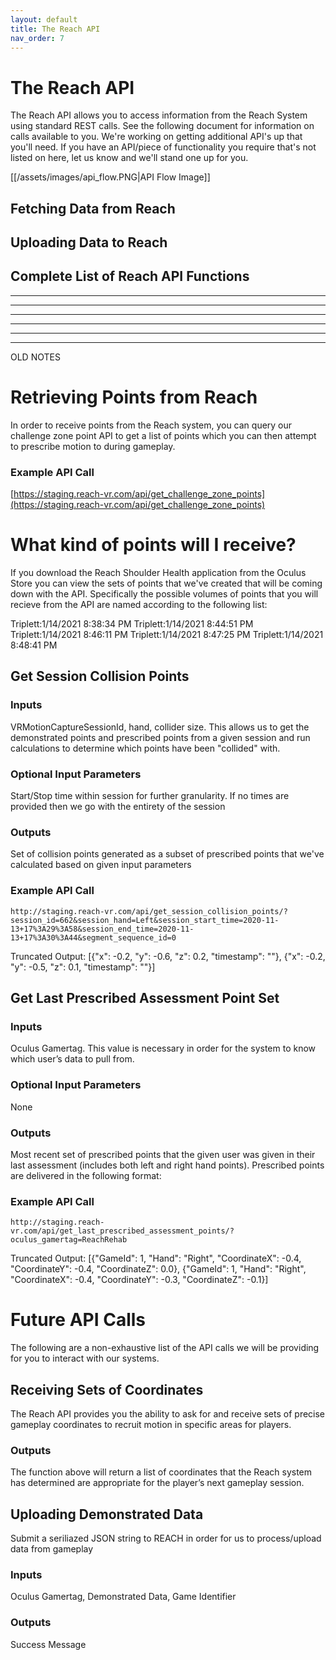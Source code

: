 ```yaml
---
layout: default
title: The Reach API
nav_order: 7
---
```


# The Reach API
The Reach API allows you to access information from the Reach System using standard REST calls. See the following document for information on calls available to you. We're working on getting additional API's up that you'll need. If you have an API/piece of functionality you require that's not listed on here, let us know and we'll stand one up for you. 

[[/assets/images/api_flow.PNG|API Flow Image]]


## Fetching Data from Reach


## Uploading Data to Reach


## Complete List of Reach API Functions























- - - - - 
- - - - - 
- - - - - 
- - - - - 
- - - - - 
- - - - - 
OLD NOTES

# Retrieving Points from Reach

In order to receive points from the Reach system, you can query our challenge zone 
point API to get a list of points which you can then attempt to prescribe motion to 
during gameplay.  

### Example API Call

[https://staging.reach-vr.com/api/get_challenge_zone_points](https://staging.reach-vr.com/api/get_challenge_zone_points)


# What kind of points will I receive?
If you download the Reach Shoulder Health application from the Oculus Store you can
view the sets of points that we've created that will be coming down with the API. 
Specifically the possible volumes of points that you will recieve from the API are 
named according to the following list:

Triplett:1/14/2021 8:38:34 PM
Triplett:1/14/2021 8:44:51 PM
Triplett:1/14/2021 8:46:11 PM
Triplett:1/14/2021 8:47:25 PM
Triplett:1/14/2021 8:48:41 PM



## Get Session Collision Points

### Inputs

VRMotionCaptureSessionId, hand, collider size. This allows us to get the demonstrated points and prescribed points from a given session and run calculations to determine which points have been "collided" with. 

### Optional Input Parameters

Start/Stop time within session for further granularity. If no times are provided then we go with the entirety of the session

### Outputs

Set of collision points generated as a subset of prescribed points that we've calculated based on given input parameters

### Example API Call

`http://staging.reach-vr.com/api/get_session_collision_points/?session_id=662&session_hand=Left&session_start_time=2020-11-13+17%3A29%3A58&session_end_time=2020-11-13+17%3A30%3A44&segment_sequence_id=0`

Truncated Output: [{"x": -0.2, "y": -0.6, "z": 0.2, "timestamp": ""}, {"x": -0.2, "y": -0.5, "z": 0.1, "timestamp": ""}]

## Get Last Prescribed Assessment Point Set

### Inputs

Oculus Gamertag. This value is necessary in order for the system to know which user’s data to pull from. 

### Optional Input Parameters

None

### Outputs

Most recent set of prescribed points that the given user was given in their last assessment (includes both left and right hand points). Prescribed points are delivered in the following format:


### Example API Call

`http://staging.reach-vr.com/api/get_last_prescribed_assessment_points/?oculus_gamertag=ReachRehab`

Truncated Output: [{"GameId": 1, "Hand": "Right", "CoordinateX": -0.4, "CoordinateY": -0.4, "CoordinateZ": 0.0}, {"GameId": 1, "Hand": "Right", "CoordinateX": -0.4, "CoordinateY": -0.3, "CoordinateZ": -0.1}]





# Future API Calls
The following are a non-exhaustive list of the API calls we will be providing for you to interact with our systems. 

## Receiving Sets of Coordinates
The Reach API provides you the ability to ask for and receive sets of precise gameplay coordinates to recruit motion in specific areas for players.

### Outputs

The function above will return a list of coordinates that the Reach system has determined are appropriate for the player’s next gameplay session. 


## Uploading Demonstrated Data
Submit a seriliazed JSON string to REACH in order for us to process/upload data from gameplay

### Inputs
Oculus Gamertag, Demonstrated Data, Game Identifier

### Outputs
Success Message

